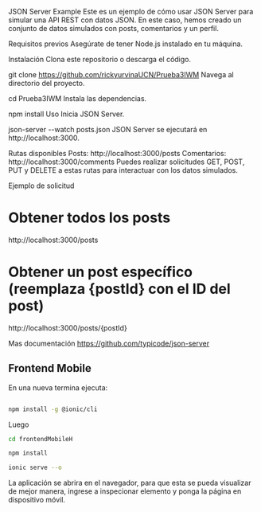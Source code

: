 JSON Server Example
Este es un ejemplo de cómo usar JSON Server para simular una API REST con datos JSON. En este caso, hemos creado un conjunto de datos simulados con posts, comentarios y un perfil.

Requisitos previos
Asegúrate de tener Node.js instalado en tu máquina.

Instalación
Clona este repositorio o descarga el código.

git clone https://github.com/rickyurvinaUCN/Prueba3IWM
Navega al directorio del proyecto.

cd Prueba3IWM
Instala las dependencias.

npm install
Uso
Inicia JSON Server.

json-server --watch posts.json
JSON Server se ejecutará en http://localhost:3000.

Rutas disponibles
Posts: http://localhost:3000/posts
Comentarios: http://localhost:3000/comments
Puedes realizar solicitudes GET, POST, PUT y DELETE a estas rutas para interactuar con los datos simulados.

Ejemplo de solicitud
# Obtener todos los posts
http://localhost:3000/posts

# Obtener un post específico (reemplaza {postId} con el ID del post)
http://localhost:3000/posts/{postId}

Mas documentación
https://github.com/typicode/json-server

## Frontend Mobile
En una nueva termina ejecuta:
```bash

npm install -g @ionic/cli

```
Luego
```bash
cd frontendMobileH

npm install 

ionic serve --o
```
La aplicación se abrira en el navegador, para que esta se pueda visualizar de mejor manera, ingrese a inspecionar elemento y ponga la página en dispositivo móvil.

